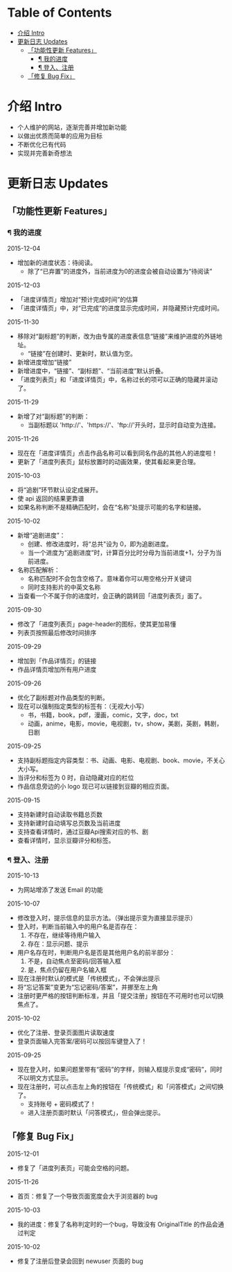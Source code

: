 Table of Contents
=================

  * [介绍 Intro](#介绍-intro)
  * [更新日志 Updates](#更新日志-updates)
    * [「功能性更新 Features」](#功能性更新-features)
      * [¶ 我的进度](#-我的进度)
      * [¶ 登入、注册](#-登入注册)
    * [「修复 Bug Fix」](#修复-bug-fix)

# 介绍 Intro
- 个人维护的网站，逐渐完善并增加新功能
- 以做出优质而简单的应用为目标
- 不断优化已有代码
- 实现并完善新奇想法

# 更新日志 Updates
## 「功能性更新 Features」
### ¶ 我的进度
2015-12-04
- 增加新的进度状态：待阅读。
    - 除了“已弃置”的进度外，当前进度为0的进度会被自动设置为“待阅读”

2015-12-03
- 「进度详情页」增加对“预计完成时间”的估算
- 「进度详情页」中，对“已完成”的进度显示完成时间，并隐藏预计完成时间。

2015-11-30
- 移除对“副标题”的判断，改为由专属的进度表信息“链接”来维护进度的外链地址。
    - “链接”在创建时、更新时，默认值为空。
- 新增进度增加“链接”
- 新增进度中，“链接”、“副标题”、“当前进度”默认折叠。
- 「进度列表页」和「进度详情页」中，名称过长的项可以正确的隐藏并滚动了。

2015-11-29
- 新增了对“副标题”的判断：
    - 当副标题以 'http://'、'https://'、'ftp://'开头时，显示时自动变为连接。

2015-11-26
- 现在在「进度详情页」点击作品名称可以看到同名作品的其他人的进度啦！
- 更新了「进度列表页」鼠标放置时的动画效果，使其看起来更合理。

2015-10-03
- 将“追剧”环节默认设定成展开。
- 使 api 返回的结果更靠谱
- 如果名称判断不是精确匹配时，会在“名称”处提示可能的名字和链接。

2015-10-02
- 新增“追剧进度”：
    - 创建、修改进度时，将“总共"设为 0，即为追剧进度。
    - 当一个进度为“追剧进度”时，计算百分比时分母为当前进度+1，分子为当前进度。
- 名称匹配解析：
    - 名称匹配时不会包含空格了。意味着你可以用空格分开关键词
    - 同时支持影片的中英文名称
- 当查看一个不属于你的进度时，会正确的跳转回「进度列表页」面了。

2015-09-30
- 修改了「进度列表页」page-header的图标，使其更加易懂
- 列表页按照最后修改时间排序

2015-09-29
- 增加到「作品详情页」的链接
- 作品详情页增加所有用户进度

2015-09-26
- 优化了副标题对作品类型的判断。
- 现在可以强制指定类型的标签有：（无视大小写）
    - 书，书籍，book，pdf，漫画，comic，文字，doc，txt
    - 动画，anime，电影，movie，电视剧，tv，show，美剧，英剧，韩剧，日剧

2015-09-25
- 支持副标题指定内容类型：书、动画、电影、电视剧、book、movie，不关心大小写。
- 当评分和标签为 0 时，自动隐藏对应的栏位
- 作品信息旁边的小 logo 现已可以链接到豆瓣的相应页面。

2015-09-15
- 支持新建时自动读取书籍总页数
- 支持新建时自动填写总页数及当前进度
- 支持查看详情时，通过豆瓣Api搜索对应的书、剧
- 查看详情时，显示豆瓣评分和标签。

### ¶ 登入、注册
2015-10-13
- 为网站增添了发送 Email 的功能

2015-10-07
- 修改登入时，提示信息的显示方法。（弹出提示变为直接显示提示）
- 登入时，判断当前输入中的用户名是否存在：
    1. 不存在，继续等待用户输入
    2. 存在：显示问题、提示
- 用户名存在时，判断用户名是否是其他用户名的前半部分：
    1. 不是，自动焦点至密码/回答输入框
    2. 是，焦点仍留在用户名输入框
- 现在注册时默认的模式是「传统模式」，不会弹出提示
- 将“忘记答案”变更为“忘记密码/答案”，并挪至左上角
- 注册时更严格的按钮判断标准，并且「提交注册」按钮在不可用时也可以切换焦点了。

2015-10-02
- 优化了注册、登录页面图片读取速度
- 登录页面输入完答案/密码可以按回车键登入了！

2015-09-25
- 现在登入时，如果问题里带有“密码”的字样，则输入框提示变成“密码”，同时不以明文方式显示。
- 现在注册时，可以点击左上角的按钮在「传统模式」和「问答模式」之间切换了。
    - 支持账号 + 密码模式了！
    - 进入注册页面时默认「问答模式」，但会弹出提示。

## 「修复 Bug Fix」
2015-12-01
- 修复了「进度列表页」可能会空格的问题。

2015-11-26
- 首页：修复了一个导致页面宽度会大于浏览器的 bug

2015-10-03
- 我的进度：修复了名称判定时的一个bug，导致没有 OriginalTitle 的作品会通过判定

2015-10-02
- 修复了注册后登录会回到 newuser 页面的 bug

